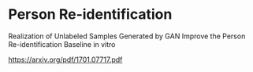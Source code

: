 # Person Re-identification
Realization of Unlabeled Samples Generated by GAN Improve the Person Re-identification Baseline in vitro

https://arxiv.org/pdf/1701.07717.pdf
